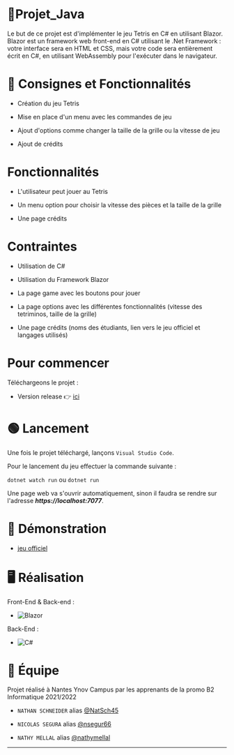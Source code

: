 # 📑Projet_Java

Le but de ce projet est d'implémenter le jeu Tetris en C# en utilisant Blazor.
Blazor est un framework web front-end en C# utilisant le .Net Framework : votre interface sera en HTML et CSS, mais votre code sera entièrement écrit en C#, en utilisant WebAssembly
pour l'exécuter dans le navigateur.


# 📝 Consignes et Fonctionnalités

- Création du jeu Tetris

- Mise en place d'un menu avec les commandes de jeu

- Ajout d'options comme changer la taille de la grille ou la vitesse de jeu

- Ajout de crédits

# Fonctionnalités

- L'utilisateur peut jouer au Tetris 

- Un menu option pour choisir la vitesse des pièces et la taille de la grille

- Une page crédits

# Contraintes

- Utilisation de C#

- Utilisation du Framework Blazor 

- La page game avec les boutons pour jouer

- La page options avec les différentes fonctionnalités (vitesse des tetriminos, taille de la grille)

- Une page crédits (noms des étudiants, lien vers le jeu officiel et langages utilisés)

# Pour commencer

Téléchargeons le projet : 

- Version release 👉 [ici](https://github.com/NatSch45/Tetris)

# 🟢 Lancement 

Une fois le projet téléchargé, lançons ``Visual Studio Code``. 

Pour le lancement du jeu effectuer la commande suivante :

`dotnet watch run` ou `dotnet run`

Une page web va s'ouvrir automatiquement, sinon il faudra se rendre sur l'adresse ***https://localhost:7077***.


# 🎥 Démonstration

- [jeu officiel](https://tetris.com/play-tetris)

# 🖥 Réalisation

Front-End & Back-end :

- <img alt="Blazor" src="https://img.shields.io/badge/Blazor-%2307405e.svg?style=for-the-badge&logo=Blazor&logoColor=white"/>

Back-End :

- <img alt="C#" src="https://img.shields.io/badge/Csharp-%23E34F26.svg?style=for-the-badge&logo=Csharp&logoColor=white"/> 

# 👥 Équipe

Projet réalisé à Nantes Ynov Campus par les apprenants de la promo B2 Informatique 2021/2022

- ``NATHAN SCHNEIDER`` alias [@NatSch45](https://github.com/NatSch45)

- ``NICOLAS SEGURA`` alias [@nsegur66](https://github.com/nsegur66)

- ``NATHY MELLAL`` alias [@nathymellal](https://github.com/nathymellal)

***